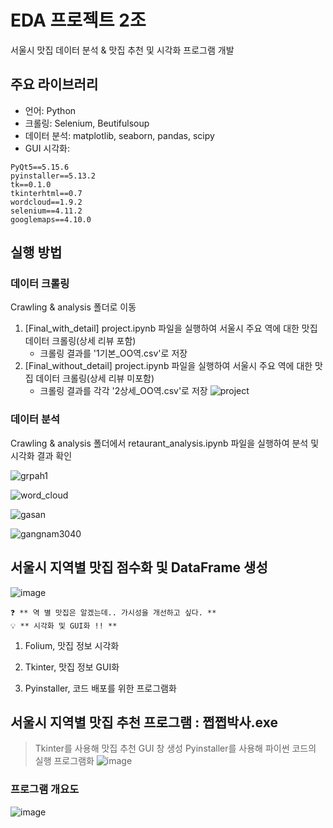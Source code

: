 # EDA 프로젝트 2조 
서울시 맛집 데이터 분석 & 맛집 추천 및 시각화 프로그램 개발

## 주요 라이브러리
* 언어: Python
* 크롤링: Selenium, Beutifulsoup
* 데이터 분석: matplotlib, seaborn, pandas, scipy
* GUI 시각화: 
```
PyQt5==5.15.6
pyinstaller==5.13.2
tk==0.1.0
tkinterhtml==0.7
wordcloud==1.9.2
selenium==4.11.2
googlemaps==4.10.0
```
## 실행 방법
### 데이터 크롤링
Crawling & analysis 폴더로 이동
1. [Final_with_detail] project.ipynb 파일을 실행하여 서울시 주요 역에 대한 맛집 데이터 크롤링(상세 리뷰 포함)
   * 크롤링 결과를 '1기본_OO역.csv'로 저장
3. [Final_without_detail] project.ipynb 파일을 실행하여 서울시 주요 역에 대한 맛집 데이터 크롤링(상세 리뷰 미포함)
   * 크롤링 결과를 각각 '2상세_OO역.csv'로 저장
![project](https://github.com/addinedu-amr-4th/eda-repo-2/assets/87626122/8816bef4-95f6-4551-8c4d-f2bb39f04193)

### 데이터 분석
Crawling & analysis 폴더에서 retaurant_analysis.ipynb 파일을 실행하여 분석 및 시각화 결과 확인


![grpah1](https://github.com/addinedu-amr-4th/eda-repo-2/assets/87626122/67e8fed6-c27a-4168-ae59-c3ea3a5a1c50)


![word_cloud](https://github.com/addinedu-amr-4th/eda-repo-2/assets/87626122/db99c56f-61d7-4df8-8f4a-cff96147a0c4)


![gasan](https://github.com/addinedu-amr-4th/eda-repo-2/assets/87626122/faa2bd83-654c-4bb8-a72a-bf43c50e2a99)

![gangnam3040](https://github.com/addinedu-amr-4th/eda-repo-2/assets/87626122/6b4e5e0b-204a-46fb-bb4d-7f0cff92bbd3)




## 서울시 지역별 맛집 점수화 및 DataFrame 생성

![image](https://github.com/addinedu-amr-4th/eda-repo-2/assets/97663670/cec0454b-2a65-4e6d-8b83-3acca1486f22)

```
️❓ ** 역 별 맛집은 알겠는데.. 가시성을 개선하고 싶다. **
💡 ** 시각화 및 GUI화 !! **
```
1. Folium, 맛집 정보 시각화

2. Tkinter, 맛집 정보 GUI화

3. Pyinstaller, 코드 배포를 위한 프로그램화

## 서울시 지역별 맛집 추천 프로그램 : 쩝쩝박사.exe

> Tkinter를 사용해 맛집 추천 GUI 창 생성 
> Pyinstaller를 사용해 파이썬 코드의 실행 프로그램화 
![image](https://github.com/addinedu-amr-4th/eda-repo-2/assets/97663670/b1d2f0ce-9f12-4f6f-a23e-24fea6040ba6)

### 프로그램 개요도
![image](https://github.com/addinedu-amr-4th/eda-repo-2/assets/97663670/978425d6-ba60-4517-9434-df9a8e56b32a)

